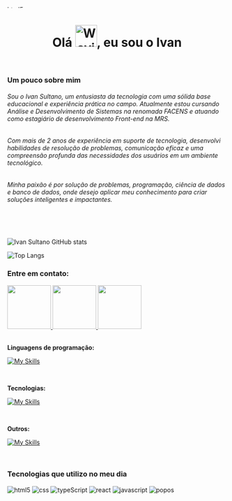 <img align="center" width="1000" height="5" alt="html5" src="https://camo.githubusercontent.com/db8799439b1aac28767bd384d934452a5827197b19480ddbc1b0410768a08408/68747470733a2f2f696e666c6f722e636f6d2f77702d636f6e74656e742f75706c6f6164732f323032332f30352f7465636e6f6c6f6769612d666c6f72657374612d696e666c6f722e676966"/>

<h1 align="center">Olá <img width="50" height="50" src="https://raw.githubusercontent.com/Tarikul-Islam-Anik/Animated-Fluent-Emojis/master/Emojis/Hand%20gestures/Waving%20Hand%20Medium-Light%20Skin%20Tone.png" alt="Waving Hand Medium-Light Skin Tone" width="25" height="25" />, eu sou o Ivan</h1><br>

### Um pouco sobre mim 

###### Sou o Ivan Sultano, um entusiasta da tecnologia com uma sólida base educacional e experiência prática no campo. Atualmente estou cursando Análise e Desenvolvimento de Sistemas na renomada FACENS e atuando como estagiário de desenvolvimento Front-end na MRS.

###### Com mais de 2 anos de experiência em suporte de tecnologia, desenvolvi habilidades de resolução de problemas, comunicação eficaz e uma compreensão profunda das necessidades dos usuários em um ambiente tecnológico.

###### Minha paixão é por solução de problemas, programação, ciência de dados e banco de dados, onde desejo aplicar meu conhecimento para criar soluções inteligentes e impactantes. 

<br>
<br>


![Ivan Sultano GitHub stats](https://github-readme-stats.vercel.app/api?username=IvanSultano&show_icons=true&theme=Gradient)

![Top Langs](https://github-readme-stats.vercel.app/api/top-langs/?username=IvanSultano&layout=compact)

<h3>Entre em contato:</h3>

<a href="https://www.linkedin.com/in/ivan-sultano">
    <img src="https://user-images.githubusercontent.com/74038190/235294012-0a55e343-37ad-4b0f-924f-c8431d9d2483.gif" width="100">
</a>

<a href="https://wa.me/19994279898">
    <img src="https://user-images.githubusercontent.com/74038190/235294019-40007353-6219-4ec5-b661-b3c35136dd0b.gif" width="100">
</a>

<a href="mailto:ivan.domingues@hotmail.com">
    <img  borderradius="1" src="https://user-images.githubusercontent.com/74038190/216122065-2f028bae-25d6-4a3c-bc9f-175394ed5011.png" width="100">
</a><br><br>

<p align="left">
  <strong>Linguagens de programação:</strong><br>
  
  [![My Skills](https://skillicons.dev/icons?i=ts,js,c,py,&theme=dark)](https://skillicons.dev)
</p><br>

<p align="left">
  <strong>Tecnologias:</strong><br>
  
  [![My Skills](https://skillicons.dev/icons?i=react,html,css,git,&theme=dark)](https://skillicons.dev)
</p><br>

<p align="left">
  <strong>Outros:</strong><br>
  
  [![My Skills](https://skillicons.dev/icons?i=react,html,css,git&theme=dark&perline=4)](https://skillicons.dev)
</p><br>



### Tecnologias que utilizo no meu dia

<div style="display: inline_block">
  <img align="center" alt="html5" src="https://img.shields.io/badge/HTML5-E34F26?style=for-the-badge&logo=html5&logoColor=white"/>
  <img align="center" alt="css" src="https://img.shields.io/badge/CSS3-1572B6?style=for-the-badge&logo=css3&logoColor=white"/>
  <img align="center" alt="typeScript" src="https://img.shields.io/badge/TypeScript-007ACC?style=for-the-badge&logo=typescript&logoColor=white"/>
  <img align="center" alt="react" src="https://img.shields.io/badge/React-20232A?style=for-the-badge&logo=react&logoColor=61DAFB"/>
  <img align="center" alt="javascript" src="https://img.shields.io/badge/JavaScript-323330?style=for-the-badge&logo=javascript&logoColor=F7DF1E"/>
  <img align="center" alt="popos" src="https://img.shields.io/badge/Pop!_OS-48B9C7?style=for-the-badge&logo=Pop!_OS&logoColor=white"/>
</div>


